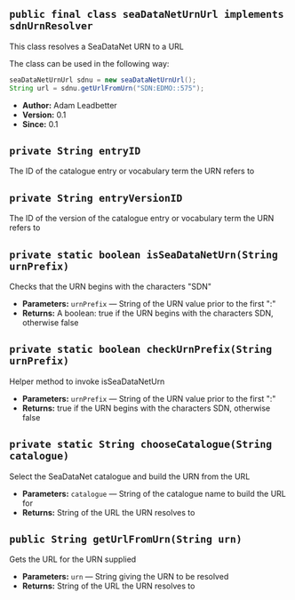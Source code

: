 
## `public final class seaDataNetUrnUrl implements sdnUrnResolver`

This class resolves a SeaDataNet URN to a URL

The class can be used in the following way: 

```java
seaDataNetUrnUrl sdnu = new seaDataNetUrnUrl();
String url = sdnu.getUrlFromUrn("SDN:EDMO::575");
```

 * **Author:** Adam Leadbetter
 * **Version:** 0.1
 * **Since:** 0.1

## `private String entryID`

The ID of the catalogue entry or vocabulary term the URN refers to

## `private String entryVersionID`

The ID of the version of the catalogue entry or vocabulary term the URN refers to

## `private static boolean isSeaDataNetUrn(String urnPrefix)`

Checks that the URN begins with the characters "SDN"

 * **Parameters:** `urnPrefix` — String of the URN value prior to the first ":"
 * **Returns:** A boolean: true if the URN begins with the characters SDN, otherwise false

## `private static boolean checkUrnPrefix(String urnPrefix)`

Helper method to invoke isSeaDataNetUrn

 * **Parameters:** `urnPrefix` — String of the URN value prior to the first ":"
 * **Returns:** true if the URN begins with the characters SDN, otherwise false

## `private static String chooseCatalogue(String catalogue)`

Select the SeaDataNet catalogue and build the URN from the URL

 * **Parameters:** `catalogue` — String of the catalogue name to build the URL for
 * **Returns:** String of the URL the URN resolves to

## `public String getUrlFromUrn(String urn)`

Gets the URL for the URN supplied

 * **Parameters:** `urn` — String giving the URN to be resolved
 * **Returns:** String of the URL the URN resolves to
